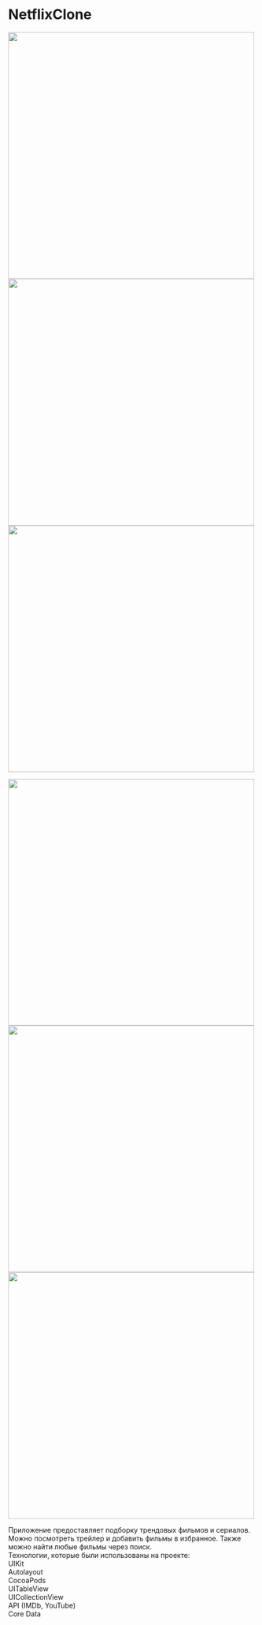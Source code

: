# NetflixClone

<img src="https://user-images.githubusercontent.com/99615719/205025929-c747223a-6e47-4cb7-b7fb-e31400d4ee31.jpg" widht="200" height="500"> <img src="https://user-images.githubusercontent.com/99615719/205025991-e52cce4f-8b82-4bf6-a185-d2c7d2ae9bc9.jpg" widht="200" height="500"> <img src="https://user-images.githubusercontent.com/99615719/205026055-753130ba-3c2f-450c-a94a-5050b687ab51.jpg" widht="200" height="500">

<img src="https://user-images.githubusercontent.com/99615719/205026111-6eba1e9d-3fa2-40fa-aef1-446de8b68177.jpg" widht="200" height="500"> <img src="https://user-images.githubusercontent.com/99615719/205026335-a0abd39d-5901-429b-9ec2-af61ccb673d5.jpg" widht="200" height="500"> <img src="https://user-images.githubusercontent.com/99615719/205026403-05d8703a-728f-47d1-bc19-411de18031b2.jpg" widht="200" height="500">

Приложение предоставляет подборку трендовых фильмов и сериалов. Можно посмотреть трейлер и добавить фильмы в избранное. Также можно найти любые фильмы через поиск. <br>
Технологии, которые были использованы на проекте: <br>
UIKit <br>
Autolayout <br> 
CocoaPods <br>
UITableView <br>
UICollectionView <br>
API (IMDb, YouTube) <br>
Core Data 
